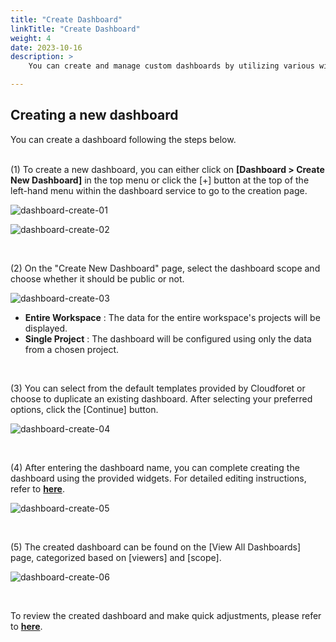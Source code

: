 ```yaml
---
title: "Create Dashboard"
linkTitle: "Create Dashboard"
weight: 4
date: 2023-10-16
description: >
    You can create and manage custom dashboards by utilizing various widgets based on the importance and characteristics of your data, in addition to the provided default dashboards.

---
```


## Creating a new dashboard

You can create a dashboard following the steps below.
<br>
<br>

(1) To create a new dashboard, you can either click on **[Dashboard > Create New Dashboard]** in the top menu or click the [+] button at the top of the left-hand menu within the dashboard service to go to the creation page.

![dashboard-create-01](/docs/guides/dashboards/dashboard-img/dashboard-create-01.png)

![dashboard-create-02](/docs/guides/dashboards/dashboard-img/dashboard-create-02.png)

<br>

(2) On the "Create New Dashboard" page, select the dashboard scope and choose whether it should be public or not.

![dashboard-create-03](/docs/guides/dashboards/dashboard-img/dashboard-create-03.png)

- **Entire Workspace** : The data for the entire workspace's projects will be displayed.
- **Single Project** : The dashboard will be configured using only the data from a chosen project.

<br>

(3) You can select from the default templates provided by Cloudforet or choose to duplicate an existing dashboard. After selecting your preferred options, click the [Continue] button.

![dashboard-create-04](/docs/guides/dashboards/dashboard-img/dashboard-create-04.png)

<br>

(4) After entering the dashboard name, you can complete creating the dashboard using the provided widgets. For detailed editing instructions, refer to [**here**](/docs/guides/dashboards/edit).

![dashboard-create-05](/docs/guides/dashboards/dashboard-img/dashboard-create-05.png)

<br>

(5) The created dashboard can be found on the [View All Dashboards] page, categorized based on [viewers] and [scope].

![dashboard-create-06](/docs/guides/dashboards/dashboard-img/dashboard-create-06.png)

<br>

To review the created dashboard and make quick adjustments, please refer to [**here**](/docs/guides/dashboards/view). 



